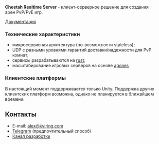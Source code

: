 **Cheetah Realtime Server** - клиент-серверное решение для создания арен PvP/PvE игр.

[Документация](docs/index.md)

### Технические характеристики

- микросервисная архитектура (по-возможности stateless);
- UDP с разными уровнями гарантий доставки/надежности для PvP комнат;
- сервисы разрабатываются на [rust](https://www.rust-lang.org);
- масштабирование игровых серверов на основе [agones](https://agones.dev)

### Клиентские платформы

В настоящий момент поддерживается только Unity. Поддержка других клиентских платформ возможна, однако не планируется в
ближайшем времени.

## Контакты

- E-mail: alex@kviring.com
- [Telegram](https://t.me/alexkviring) (предпочтительный способ)
- [Канал разработки](https://t.me/cheetah_game_serv)
